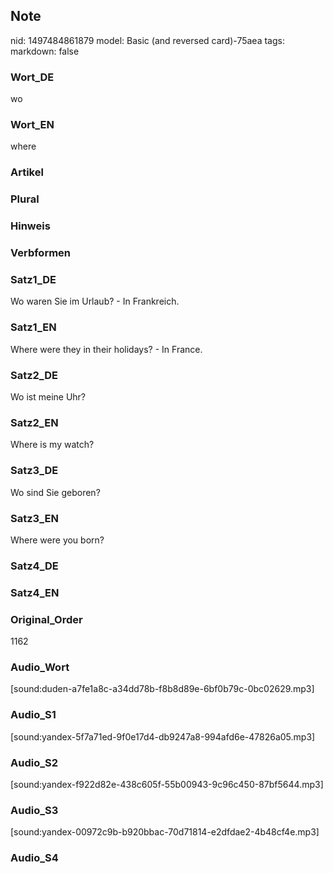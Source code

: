 ## Note
nid: 1497484861879
model: Basic (and reversed card)-75aea
tags: 
markdown: false

### Wort_DE
wo

### Wort_EN
where

### Artikel


### Plural


### Hinweis


### Verbformen


### Satz1_DE
Wo waren Sie im Urlaub? - In Frankreich.

### Satz1_EN
Where were they in their holidays? - In France.

### Satz2_DE
Wo ist meine Uhr?

### Satz2_EN
Where is my watch?

### Satz3_DE
Wo sind Sie geboren?

### Satz3_EN
Where were you born?

### Satz4_DE


### Satz4_EN


### Original_Order
1162

### Audio_Wort
[sound:duden-a7fe1a8c-a34dd78b-f8b8d89e-6bf0b79c-0bc02629.mp3]

### Audio_S1
[sound:yandex-5f7a71ed-9f0e17d4-db9247a8-994afd6e-47826a05.mp3]

### Audio_S2
[sound:yandex-f922d82e-438c605f-55b00943-9c96c450-87bf5644.mp3]

### Audio_S3
[sound:yandex-00972c9b-b920bbac-70d71814-e2dfdae2-4b48cf4e.mp3]

### Audio_S4

